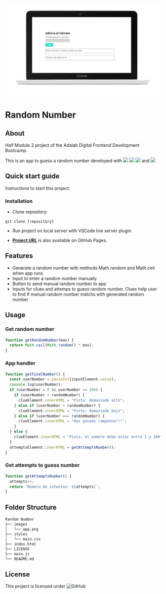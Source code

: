 ![Random Number App](./images/app.png)

# **Random Number**

## **About**

Half Module 2 project of the Adalab Digital Frontend Development Bootcamp.

This is an app to guess a random number developed with [<img src = "https://img.shields.io/badge/-HTML5-E34F26?style=for-the-badge&logo=html5&logoColor=white">](https://html.spec.whatwg.org/) [<img src = "https://img.shields.io/badge/-CSS3-1572B6?style=for-the-badge&logo=css3&logoColor=white">](https://www.w3.org/Style/CSS/) [<img src="https://img.shields.io/badge/-SASS-cc6699?style=for-the-badge&logo=sass&logoColor=ffffff">](https://sass-lang.com/) and [<img src = "https://img.shields.io/badge/-JavaScript-F7DF1E?style=for-the-badge&logo=javascript&logoColor=black">](https://www.ecma-international.org/ecma-262/)

## **Quick start guide**

Instructions to start this project:

### Installation

- Clone repository:

```
git clone [repository]
```

- Run project on local server with VSCode live server plugin.

- **[Project URL](https://anaguerraabaroa.github.io/random-number/)** is also available on GitHub Pages.

## **Features**

- Generate a random number with methods Math.random and Math.ceil when app runs
- Input to enter a random number manually
- Button to send manual random number to app
- Inputs for clues and attemps to guess random number. Clues help user to find if manual random number matchs with generated random number

## **Usage**

### **Get random number**

```javascript
function getRandomNumber(max) {
  return Math.ceil(Math.random() * max);
}
```

### **App handler**

```javascript
function getFinalNumber() {
  const userNumber = parseInt(inputElement.value);
  console.log(userNumber);
  if (userNumber > 0 && userNumber <= 100) {
    if (userNumber > randomNumber) {
      clueElement.innerHTML = "Pista: demasiado alto";
    } else if (userNumber < randomNumber) {
      clueElement.innerHTML = "Pista: demasiado bajo";
    } else if (userNumber === randomNumber) {
      clueElement.innerHTML = "Has ganado campeona!!!";
    }
  } else {
    clueElement.innerHTML = "Pista: el número debe estar entre 1 y 100";
  }
  attemptsElement.innerHTML = getAttemptsNumber();
}
```

### **Get attempts to guess number**

```javascript
function getAttemptsNumber() {
  attempts++;
  return `Número de intentos: ${attempts}`;
}
```

## **Folder Structure**

```
Random Number
├── images
│   └── app.png
├── styles
│   └── main.css
├── index.html
├── LICENSE
├── main.js
└── README.md
```

## **License**

This project is licensed under ![GitHub](https://img.shields.io/github/license/anaguerraabaroa/random-number?label=License&logo=MIT&style=for-the-badge)
